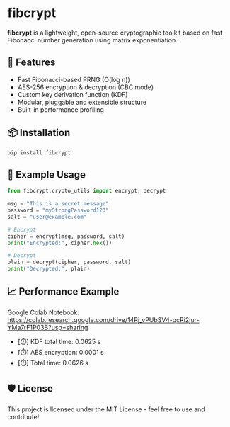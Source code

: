 # fibcrypt

**fibcrypt** is a lightweight, open-source cryptographic toolkit based on fast Fibonacci number generation using matrix exponentiation.

## 🔐 Features

- Fast Fibonacci-based PRNG (O(log n))
- AES-256 encryption & decryption (CBC mode)
- Custom key derivation function (KDF)
- Modular, pluggable and extensible structure
- Built-in performance profiling

## 📦 Installation

```bash
pip install fibcrypt
```

## 🚀 Example Usage
```python
from fibcrypt.crypto_utils import encrypt, decrypt

msg = "This is a secret message"
password = "myStrongPassword123"
salt = "user@example.com"

# Encrypt
cipher = encrypt(msg, password, salt)
print("Encrypted:", cipher.hex())

# Decrypt
plain = decrypt(cipher, password, salt)
print("Decrypted:", plain)
```
## 📈 Performance Example
Google Colab Notebook: https://colab.research.google.com/drive/14Rj_vPUbSV4-qcRi2jur-YMa7rF1P03B?usp=sharing
- [⏱️] KDF total time: 0.0625 s
- [⏱️] AES encryption: 0.0001 s
- [⏱️] Total time:     0.0626 s

## 🛡️ License
This project is licensed under the MIT License - feel free to use and contribute!

